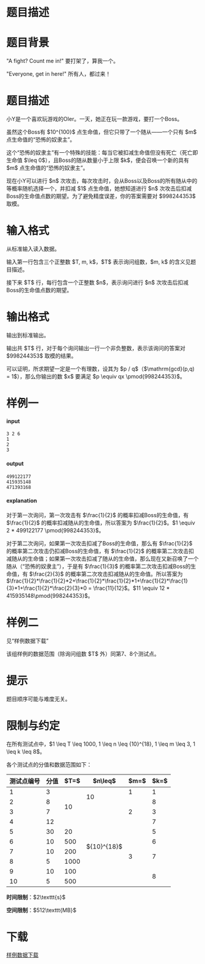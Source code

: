 # 题目描述


# 题目背景


<p>&#34;A fight? Count me in!&#34; 要打架了，算我一个。</p>
<p>&#34;Everyone, get in here!&#34; 所有人，都过来！</p>

# 题目描述


<p>小Y是一个喜欢玩游戏的OIer。一天，她正在玩一款游戏，要打一个Boss。</p>
<p>虽然这个Boss有 $10^{100}$ 点生命值，但它只带了一个随从——一个只有 $m$ 点生命值的“恐怖的奴隶主”。</p>
<p>这个“恐怖的奴隶主”有一个特殊的技能：每当它被扣减生命值但没有死亡（死亡即生命值 $\leq 0$），且Boss的随从数量小于上限 
$k$，便会召唤一个新的具有 $m$ 点生命值的“恐怖的奴隶主”。</p>
<p>现在小Y可以进行 $n$ 次攻击，每次攻击时，会从Boss以及Boss的所有随从中的等概率随机选择一个，并扣减 $1$ 点生命值，她想知道进行 $n$ 次攻击后扣减Boss的生命值点数的期望。为了避免精度误差，你的答案需要对 $998244353$ 取模。</p>

# 输入格式


<p>从标准输入读入数据。</p>
<p>输入第一行包含三个正整数 $T, m, k$，$T$ 表示询问组数，$m, k$ 的含义见题目描述。</p>
<p>接下来 $T$ 行，每行包含一个正整数 $n$，表示询问进行 $n$ 次攻击后扣减Boss的生命值点数的期望。</p>

# 输出格式


<p>输出到标准输出。</p>
<p>输出共 $T$ 行，对于每个询问输出一行一个非负整数，表示该询问的答案对 $998244353$ 取模的结果。</p>
<p>可以证明，所求期望一定是一个有理数，设其为 $p / q$（$\mathrm{gcd}(p,q) = 1$），那么你输出的数 $x$ 要满足 $p \equiv qx \pmod{998244353}$。</p>

# 样例一


<h4>input</h4>
<pre><code class="sh_plain">3 2 6
1
2
3</code></pre>
<h4>output</h4>
<pre><code class="sh_plain">499122177
415935148
471393168</code></pre>
<h4>explanation</h4>
<p>对于第一次询问，第一次攻击有 $\frac{1}{2}$ 的概率扣减Boss的生命值，有 $\frac{1}{2}$ 的概率扣减随从的生命值，所以答案为 $\frac{1}{2}$。$1 \equiv 2 * 499122177 \pmod{998244353}$。</p>
<p>对于第二次询问，如果第一次攻击扣减了Boss的生命值，那么有 $\frac{1}{2}$ 的概率第二次攻击仍扣减Boss的生命值，有 $\frac{1}{2}$ 的概率第二次攻击扣减随从的生命值；如果第一次攻击扣减了随从的生命值，那么现在又新召唤了一个随从（“恐怖的奴隶主”），于是有 $\frac{1}{3}$ 的概率第二次攻击扣减Boss的生命值，有 $\frac{2}{3}$ 的概率第二次攻击扣减随从的生命值。所以答案为 $\frac{1}{2}*\frac{1}{2}*2+\frac{1}{2}*\frac{1}{2}*1+\frac{1}{2}*\frac{1}{3}*1+\frac{1}{2}*\frac{2}{3}*0 = \frac{11}{12}$。$11 \equiv 12 * 415935148\pmod{998244353}$。</p>

# 样例二


<p>见“样例数据下载”</p>
<p>该组样例的数据范围（除询问组数 $T$ 外）同第7、8个测试点。</p>

# 提示


<p>题目顺序可能与难度无关。</p>

# 限制与约定


<p>在所有测试点中，$1 \leq T \leq 1000, 1 \leq n \leq {10}^{18}, 1 \leq m \leq 3, 1 \leq k \leq 8$。</p>
<p>各个测试点的分值和数据范围如下：</p>
<table class="table table-bordered table-text-center table-vertical-middle"><thead><tr><th rowspan="1">测试点编号</th><th rowspan="1">分值</th><th rowspan="1">$T=$</th><th rowspan="1">$n\leq$</th><th rowspan="1">$m=$</th><th rowspan="1">$k=$</th></tr></thead><tbody><tr><td rowspan="1">1</td><td rowspan="1">3</td><td rowspan="4">10</td><td rowspan="2">10</td><td rowspan="1">1</td><td rowspan="1">1</td></tr><tr><td rowspan="1">2</td><td rowspan="1">8</td><td rowspan="3">2</td><td rowspan="1">8</td></tr><tr><td rowspan="1">3</td><td rowspan="1">7</td><td rowspan="8">${10}^{18}$</td><td rowspan="1">3</td></tr><tr><td rowspan="1">4</td><td rowspan="1">12</td><td rowspan="1">7</td></tr><tr><td rowspan="1">5</td><td rowspan="1">30</td><td rowspan="1">20</td><td rowspan="6">3</td><td rowspan="1">5</td></tr><tr><td rowspan="1">6</td><td rowspan="1">10</td><td rowspan="1">500</td><td rowspan="1">6</td></tr><tr><td rowspan="1">7</td><td rowspan="1">10</td><td rowspan="1">200</td><td rowspan="2">7</td></tr><tr><td rowspan="1">8</td><td rowspan="1">5</td><td rowspan="1">1000</td></tr><tr><td rowspan="1">9</td><td rowspan="1">10</td><td rowspan="1">100</td><td rowspan="2">8</td></tr><tr><td rowspan="1">10</td><td rowspan="1">5</td><td rowspan="1">500</td></tr></tbody></table><p><strong>时间限制</strong>：$2\texttt{s}$</p>
<p><strong>空间限制</strong>：$512\texttt{MB}$</p>

# 下载


<p><a href="/download.php?type=problem&amp;id=340">样例数据下载</a></p>
